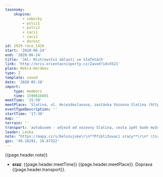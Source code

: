 ```yaml
---
taxonomy:
    skupina:
        - zabicky
        - pulci1
        - pulci2
        - zaci1
        - zaci2
        - dorost
id: 2020-race_1426
start: '2020-06-24'
end: '2020-06-24'
title: 'Jml: Mistrovství oblasti ve štafetách'
link: 'http://oris.orientacnisporty.cz/Zavod?id=5521'
place: Mokrá-Horákov
type: Z
template: zavod
date: '2020-05-28'
import:
    type: members
    time: 1590616801
meetTime: '15:50'
meetPlace: 'Slatina, ul. Hviezdoslavova, zastávka Vozovna Slatina (https://mapy.cz/s/belozujuke)'
eventTypeDescription: ''
startTime: '17:30'
map: ''
terrain: ''
transport: 'autobusem - odjezd od vozovny Slatina, cesta zpět bude možnost dopravy až k Bohémě.'
leader: Lenka
note: "https://mapy.cz/s/belozujuke\r\n**Přibližovací srazy**\r\n* \tsraz **Skácelova** 15:05 (odjezd 15:07\tTramvaj 12 - Masná 15:28, 15:30\tTrolejbus 33 - Vozovna Slatina 15:39)\r\n* \tsraz **Halasovo náměstí** 15:00 (odjezd 15:02 Tramvaj 9 - Hlavní nádraží 15:19, přesun, 15:23 Trolejbus 33 - Vozovna Slatina 15:35)\r\n\r\n**POZOR:  změna místa srazu v Žabinách -> Kr. Poli!!!**"
gps: '49.18291, 16.67322'
---
```

{{page.header.note}}
* **sraz**: {{page.header.meetTime}} {{page.header.meetPlace}}. Doprava {{page.header.transport}}.
